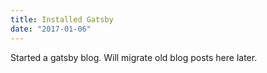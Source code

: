 ```yaml
---
title: Installed Gatsby
date: "2017-01-06"
---
```


Started a gatsby blog. Will migrate old blog posts here later.
